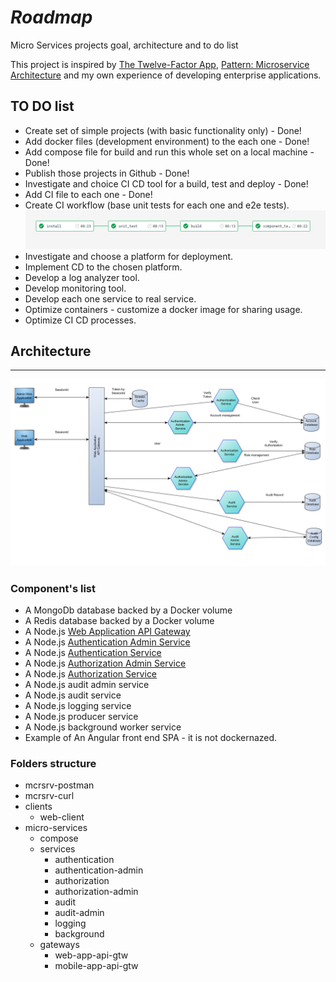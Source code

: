 # *Roadmap*

Micro Services projects goal, architecture and to do list

This project is inspired by [The Twelve-Factor App](https://12factor.net/),
[Pattern: Microservice Architecture](https://microservices.io/patterns/microservices.html) and
my own experience of developing enterprise applications.

## TO DO list

* Create set of simple projects (with basic functionality only) - Done!
* Add docker files (development environment) to the each one - Done!
* Add compose file for build and run this whole set on a local machine - Done!
* Publish those projects in Github - Done!
* Investigate and choice CI CD tool for a build, test and deploy - Done!
* Add CI file to each one - Done!
* Create CI workflow (base unit tests for each one and e2e tests).
  ![CI Workflow diagram](ciworkflow.png)
* Investigate and choose a platform for deployment.
* Implement CD to the chosen platform.
* Develop a log analyzer tool.
* Develop monitoring tool.
* Develop each one service to real service.
* Optimize containers - customize a docker image for sharing usage.
* Optimize CI CD processes.

## Architecture

-----

![Architecture diagram](architecture.png)

### Component's list

* A MongoDb database backed by a Docker volume
* A Redis database backed by a Docker volume
* A Node.js [Web Application API Gateway](https://github.com/ekarpovs/web-app-api-gtw)
* A Node.js [Authentication Admin Service](https://github.com/ekarpovs/authentication-admin)
* A Node.js [Authentication Service](https://github.com/ekarpovs/authentication)
* A Node.js [Authorization Admin Service](https://github.com/ekarpovs/authorization-admin)
* A Node.js [Authorization Service](https://github.com/ekarpovs/authorization)
* A Node.js audit admin service
* A Node.js audit service
* A Node.js logging service
* A Node.js producer service
* A Node.js background worker service
* Example of An Angular front end SPA - it is not dockernazed.

### Folders structure

* mcrsrv-postman
* mcrsrv-curl
* clients
  * web-client
* micro-services
  * compose
  * services
    * authentication
    * authentication-admin
    * authorization
    * authorization-admin
    * audit
    * audit-admin
    * logging
    * background
  * gateways  
    * web-app-api-gtw
    * mobile-app-api-gtw
